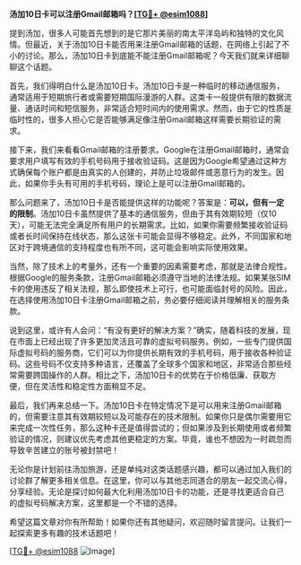 **汤加10日卡可以注册Gmail邮箱吗？[[TG💪+ @esim1088](https://t.me/s/esim1088)]**

提到汤加，很多人可能首先想到的是它那片美丽的南太平洋岛屿和独特的文化风情。但最近，关于汤加10日卡能否用来注册Gmail邮箱的话题，在网络上引起了不小的讨论。那么，汤加10日卡到底能不能注册Gmail邮箱呢？今天我们就来详细聊聊这个话题。

首先，我们得明白什么是汤加10日卡。汤加10日卡是一种临时的移动通信服务，通常适用于短期旅行者或需要短期国际漫游的人群。这类卡一般提供有限的数据流量、通话时间和短信服务，非常适合短时间内的使用需求。然而，由于它的性质是临时性的，很多人担心它是否能够满足像注册Gmail邮箱这样需要长期验证的需求。

接下来，我们来看看Gmail邮箱的注册要求。Google在注册Gmail邮箱时，通常会要求用户填写有效的手机号码用于接收验证码。这是因为Google希望通过这种方式确保每个账户都是由真实的人创建的，并防止垃圾邮件或恶意行为的发生。因此，如果你手头有可用的手机号码，理论上是可以注册Gmail邮箱的。

那么问题来了，汤加10日卡是否能提供这样的功能呢？答案是：**可以，但有一定的限制**。汤加10日卡虽然提供了基本的通信服务，但由于其有效期较短（仅10天），可能无法完全满足所有用户的长期需求。比如，如果你需要频繁接收验证码或者长时间保持在线状态，那么这张卡可能会显得不够稳定。此外，不同国家和地区对于跨境通信的支持程度也有所不同，这可能会影响实际使用效果。

当然，除了技术上的考量外，还有一个重要的因素需要考虑，那就是法律合规性。根据Google的服务条款，注册Gmail邮箱必须遵守当地的法律法规。如果某张SIM卡的使用违反了相关法规，那么即使技术上可行，也可能面临封号的风险。因此，在选择使用汤加10日卡注册Gmail邮箱之前，务必要仔细阅读并理解相关的服务条款。

说到这里，或许有人会问：“有没有更好的解决方案？”确实，随着科技的发展，现在市面上已经出现了许多更加灵活且可靠的虚拟号码服务。例如，一些专门提供国际虚拟号码的服务商，它们可以为你提供长期有效的手机号码，用于接收各种验证码。这些号码不仅支持多种语言，还覆盖了全球多个国家和地区，非常适合那些经常需要跨国操作的人群。相比之下，汤加10日卡的优势在于价格低廉、获取方便，但在灵活性和稳定性方面稍显不足。

最后，我们再来总结一下。汤加10日卡在特定情况下是可以用来注册Gmail邮箱的，但需要注意其有效期较短以及可能存在的技术限制。如果你只是偶尔需要用它来完成一次性任务，那么这种卡还是值得尝试的；但如果涉及到长期使用或者频繁验证的情况，则建议优先考虑其他更稳定的方案。毕竟，谁也不想因为一时疏忽而导致辛苦建立的账号被封禁吧！

无论你是计划前往汤加旅游，还是单纯对这类话题感兴趣，都可以通过加入我们的讨论群了解更多相关信息。在这里，你可以与其他志同道合的朋友一起交流心得，分享经验。无论是探讨如何最大化利用汤加10日卡的功能，还是寻找更适合自己的虚拟号码解决方案，这里都是一个不错的选择。

希望这篇文章对你有所帮助！如果你还有其他疑问，欢迎随时留言提问。让我们一起探索更多有趣的技术话题吧！

[[TG💪+ @esim1088](https://t.me/s/esim1088) ![Image](https://i.postimg.cc/4NQfJmqS/Snipaste-2025-05-13-00-14-12.png)]